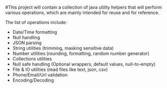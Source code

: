 #This project will contain a collection of java utility helpers that will perform various operations, which are mainly intended for reuse and for reference.

The list of operations include:
- Date/Time formatting
- Null handling
- JSON parsing
- String utilities (trimming, masking sensitive data)
- Number utilities (rounding, formatting, random number generator)
- Collections utilities
- Null safe handling (Optional wrappers, default values, null-to-empty)
- File & IO utilities (read files like text, json, csv)
- Phone/Email/Url validation
- Encoding/Decoding
